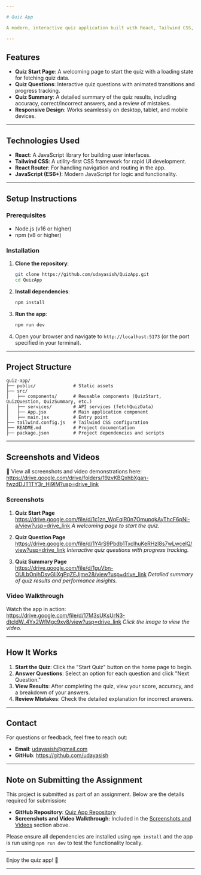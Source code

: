 ```yaml
---

# Quiz App

A modern, interactive quiz application built with React, Tailwind CSS, and React Router. This app allows users to take quizzes, view their results, and review their answers with a sleek and user-friendly interface.

---
```


## Features

- **Quiz Start Page**: A welcoming page to start the quiz with a loading state for fetching quiz data.
- **Quiz Questions**: Interactive quiz questions with animated transitions and progress tracking.
- **Quiz Summary**: A detailed summary of the quiz results, including accuracy, correct/incorrect answers, and a review of mistakes.
- **Responsive Design**: Works seamlessly on desktop, tablet, and mobile devices.

---

## Technologies Used

- **React**: A JavaScript library for building user interfaces.
- **Tailwind CSS**: A utility-first CSS framework for rapid UI development.
- **React Router**: For handling navigation and routing in the app.
- **JavaScript (ES6+)**: Modern JavaScript for logic and functionality.

---

## Setup Instructions

### Prerequisites

- Node.js (v16 or higher)
- npm (v8 or higher)

### Installation

1. **Clone the repository**:
   ```bash
   git clone https://github.com/udayasish/QuizApp.git
   cd QuizApp
   ```

2. **Install dependencies**:
   ```bash
   npm install
   ```

3. **Run the app**:
   ```bash
   npm run dev
   ```

4. Open your browser and navigate to `http://localhost:5173` (or the port specified in your terminal).

---

## Project Structure

```
quiz-app/
├── public/              # Static assets
├── src/
│   ├── components/      # Reusable components (QuizStart, QuizQuestion, QuizSummary, etc.)
│   ├── services/        # API services (fetchQuizData)
│   ├── App.jsx          # Main application component
│   ├── main.jsx         # Entry point
├── tailwind.config.js   # Tailwind CSS configuration
├── README.md            # Project documentation
├── package.json         # Project dependencies and scripts
```

---

## Screenshots and Videos

📌 View all screenshots and video demonstrations here: https://drive.google.com/drive/folders/19zvKBQxhbXgan-fwzdDJT1TY3r_Hi9lM?usp=drive_link

### Screenshots

1. **Quiz Start Page**  
   https://drive.google.com/file/d/1c1zn_WqEqlR0n7OmupqkAyThcF6pNi-a/view?usp=drive_link
   *A welcoming page to start the quiz.*

3. **Quiz Question Page**  
   https://drive.google.com/file/d/1Y4rS9Pbdb1TxclhuKeRHzI8s7wLwcelQ/view?usp=drive_link
   *Interactive quiz questions with progress tracking.*

4. **Quiz Summary Page**  
   https://drive.google.com/file/d/1guVbn-OULbOnjhDsyGliXgPqZEJjme28/view?usp=drive_link
   *Detailed summary of quiz results and performance insights.*

### Video Walkthrough

Watch the app in action:  
https://drive.google.com/file/d/17M3sUKsUrN3-dtcldW_4Yx2WfMgc9xv8/view?usp=drive_link
*Click the image to view the video.*

---

## How It Works

1. **Start the Quiz**: Click the "Start Quiz" button on the home page to begin.
2. **Answer Questions**: Select an option for each question and click "Next Question."
3. **View Results**: After completing the quiz, view your score, accuracy, and a breakdown of your answers.
4. **Review Mistakes**: Check the detailed explanation for incorrect answers.

---

## Contact

For questions or feedback, feel free to reach out:  
- **Email**: udayasish@gmail.com 
- **GitHub**: https://github.com/udayasish  

---

## Note on Submitting the Assignment

This project is submitted as part of an assignment. Below are the details required for submission:

- **GitHub Repository**: [Quiz App Repository](https://github.com/udayasish)
- **Screenshots and Video Walkthrough**: Included in the [Screenshots and Videos](https://drive.google.com/drive/folders/19zvKBQxhbXgan-fwzdDJT1TY3r_Hi9lM) section above.

Please ensure all dependencies are installed using `npm install` and the app is run using `npm run dev` to test the functionality locally.

---

Enjoy the quiz app! 🚀

---
